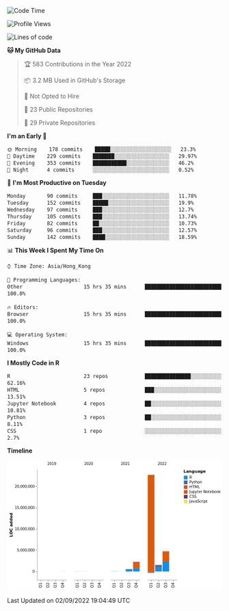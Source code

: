 

<!--**wt12318/wt12318** is a ✨ _special_ ✨ repository because its `README.md` (this file) appears on your GitHub profile.-->

<!--START_SECTION:waka-->
![Code Time](http://img.shields.io/badge/Code%20Time-495%20hrs%207%20mins-blue)

![Profile Views](http://img.shields.io/badge/Profile%20Views-1-blue)

![Lines of code](https://img.shields.io/badge/From%20Hello%20World%20I%27ve%20Written-32%20Million%20lines%20of%20code-blue)

**🐱 My GitHub Data** 

> 🏆 583 Contributions in the Year 2022
 > 
> 📦 3.2 MB Used in GitHub's Storage 
 > 
> 🚫 Not Opted to Hire
 > 
> 📜 23 Public Repositories 
 > 
> 🔑 29 Private Repositories  
 > 
**I'm an Early 🐤** 

```text
🌞 Morning    178 commits    █████░░░░░░░░░░░░░░░░░░░░   23.3% 
🌆 Daytime    229 commits    ███████░░░░░░░░░░░░░░░░░░   29.97% 
🌃 Evening    353 commits    ███████████░░░░░░░░░░░░░░   46.2% 
🌙 Night      4 commits      ░░░░░░░░░░░░░░░░░░░░░░░░░   0.52%

```
📅 **I'm Most Productive on Tuesday** 

```text
Monday       90 commits     ███░░░░░░░░░░░░░░░░░░░░░░   11.78% 
Tuesday      152 commits    █████░░░░░░░░░░░░░░░░░░░░   19.9% 
Wednesday    97 commits     ███░░░░░░░░░░░░░░░░░░░░░░   12.7% 
Thursday     105 commits    ███░░░░░░░░░░░░░░░░░░░░░░   13.74% 
Friday       82 commits     ██░░░░░░░░░░░░░░░░░░░░░░░   10.73% 
Saturday     96 commits     ███░░░░░░░░░░░░░░░░░░░░░░   12.57% 
Sunday       142 commits    ████░░░░░░░░░░░░░░░░░░░░░   18.59%

```


📊 **This Week I Spent My Time On** 

```text
⌚︎ Time Zone: Asia/Hong_Kong

💬 Programming Languages: 
Other                    15 hrs 35 mins      █████████████████████████   100.0%

🔥 Editors: 
Browser                  15 hrs 35 mins      █████████████████████████   100.0%

💻 Operating System: 
Windows                  15 hrs 35 mins      █████████████████████████   100.0%

```

**I Mostly Code in R** 

```text
R                        23 repos            ███████████████░░░░░░░░░░   62.16% 
HTML                     5 repos             ███░░░░░░░░░░░░░░░░░░░░░░   13.51% 
Jupyter Notebook         4 repos             ██░░░░░░░░░░░░░░░░░░░░░░░   10.81% 
Python                   3 repos             ██░░░░░░░░░░░░░░░░░░░░░░░   8.11% 
CSS                      1 repo              ░░░░░░░░░░░░░░░░░░░░░░░░░   2.7%

```


**Timeline**

![Chart not found](https://raw.githubusercontent.com/wt12318/wt12318/main/charts/bar_graph.png) 


 Last Updated on 02/09/2022 19:04:49 UTC
<!--END_SECTION:waka-->


